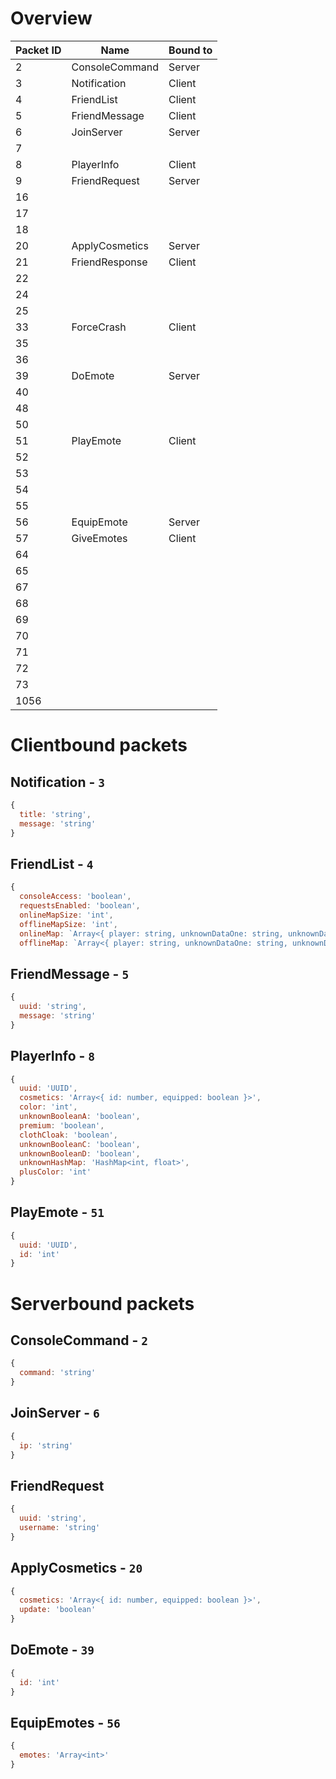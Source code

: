 # Overview

| Packet ID | Name           | Bound to |
|-----------|----------------|----------|
| 2         | ConsoleCommand | Server   |
| 3         | Notification   | Client   |
| 4         | FriendList     | Client   |
| 5         | FriendMessage  | Client   |
| 6         | JoinServer     | Server   |
| 7         |                |          |
| 8         | PlayerInfo     | Client   |
| 9         | FriendRequest  | Server   |
| 16        |                |          |
| 17        |                |          |
| 18        |                |          |
| 20        | ApplyCosmetics | Server   |
| 21        | FriendResponse | Client   |
| 22        |                |          |
| 24        |                |          |
| 25        |                |          |
| 33        | ForceCrash     | Client   |
| 35        |                |          |
| 36        |                |          |
| 39        | DoEmote        | Server   |
| 40        |                |          |
| 48        |                |          |
| 50        |                |          |
| 51        | PlayEmote      | Client   |
| 52        |                |          |
| 53        |                |          |
| 54        |                |          |
| 55        |                |          |
| 56        | EquipEmote     | Server   |
| 57        | GiveEmotes     | Client   |
| 64        |                |          |
| 65        |                |          |
| 67        |                |          |
| 68        |                |          |
| 69        |                |          |
| 70        |                |          |
| 71        |                |          |
| 72        |                |          |
| 73        |                |          |
| 1056      |                |          |

# Clientbound packets

## Notification - `3`

```js
{
  title: 'string',
  message: 'string'
}
```

## FriendList - `4`

```js
{
  consoleAccess: 'boolean',
  requestsEnabled: 'boolean',
  onlineMapSize: 'int',
  offlineMapSize: 'int',
  onlineMap: `Array<{ player: string, unknownDataOne: string, unknownDataTwo: int, unknownDataThree: string }>`
  offlineMap: `Array<{ player: string, unknownDataOne: string, unknownDataTwo: long }>`
```

## FriendMessage - `5`

```js
{
  uuid: 'string',
  message: 'string'
}
```

## PlayerInfo - `8`

```js
{
  uuid: 'UUID',
  cosmetics: 'Array<{ id: number, equipped: boolean }>',
  color: 'int',
  unknownBooleanA: 'boolean',
  premium: 'boolean',
  clothCloak: 'boolean',
  unknownBooleanC: 'boolean',
  unknownBooleanD: 'boolean',
  unknownHashMap: 'HashMap<int, float>',
  plusColor: 'int'
}
```

## PlayEmote - `51`

```js
{
  uuid: 'UUID',
  id: 'int'
}
```

# Serverbound packets

## ConsoleCommand - `2`

```js
{
  command: 'string'
}
```

## JoinServer - `6`

```js
{
  ip: 'string'
}
```

## FriendRequest

```js
{
  uuid: 'string',
  username: 'string'
}
```

## ApplyCosmetics - `20`

```js
{
  cosmetics: 'Array<{ id: number, equipped: boolean }>',
  update: 'boolean'
}
```

## DoEmote - `39`

```js
{
  id: 'int'
}
```

## EquipEmotes - `56`

```js
{
  emotes: 'Array<int>'
}
```
